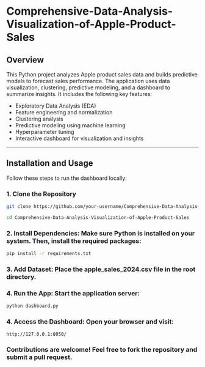 # Comprehensive-Data-Analysis-Visualization-of-Apple-Product-Sales

## Overview
This Python project analyzes Apple product sales data and builds predictive models to forecast sales performance. The application uses data visualization, clustering, predictive modeling, and a dashboard to summarize insights. It includes the following key features:

- Exploratory Data Analysis (EDA)
- Feature engineering and normalization
- Clustering analysis
- Predictive modeling using machine learning
- Hyperparameter tuning
- Interactive dashboard for visualization and insights

---

## Installation and Usage

Follow these steps to run the dashboard locally:

### 1. Clone the Repository
```bash
git clone https://github.com/your-username/Comprehensive-Data-Analysis-Visualization-of-Apple-Product-Sales.git
```
```bash
cd Comprehensive-Data-Analysis-Visualization-of-Apple-Product-Sales
```
### 2. Install Dependencies: Make sure Python is installed on your system. Then, install the required packages:

```bash
pip install -r requirements.txt
```
### 3. Add Dataset: Place the apple_sales_2024.csv file in the root directory.

### 4. Run the App: Start the application server:

```bash
python dashboard.py
```
### 4. Access the Dashboard: Open your browser and visit:

```arduino
http://127.0.0.1:8050/
```

### Contributions are welcome! Feel free to fork the repository and submit a pull request.
